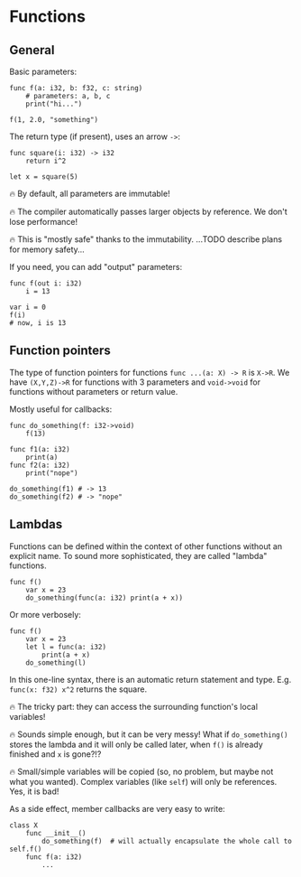 # Functions

## General

Basic parameters:
```kaba
func f(a: i32, b: f32, c: string)
    # parameters: a, b, c
    print("hi...")

f(1, 2.0, "something")
```

The return type (if present), uses an arrow `->`:
```kaba
func square(i: i32) -> i32
    return i^2

let x = square(5)
```

🔥 By default, all parameters are immutable!

🔥 The compiler automatically passes larger objects by reference. We don't lose performance!

🔥 This is "mostly safe" thanks to the immutability. ...TODO describe plans for memory safety...

If you need, you can add "output" parameters:
```kaba
func f(out i: i32)
    i = 13

var i = 0
f(i)
# now, i is 13
```

## Function pointers

The type of function pointers for functions `func ...(a: X) -> R` is `X->R`. We have `(X,Y,Z)->R` for functions with 3 parameters and `void->void` for functions without parameters or return value.

Mostly useful for callbacks:
```kaba
func do_something(f: i32->void)
    f(13)

func f1(a: i32)
    print(a)
func f2(a: i32)
    print("nope")

do_something(f1) # -> 13
do_something(f2) # -> "nope"
```

## Lambdas

Functions can be defined within the context of other functions without an explicit name. To sound more sophisticated, they are called "lambda" functions.

```kaba
func f()
    var x = 23
    do_something(func(a: i32) print(a + x))
```

Or more verbosely:
```kaba
func f()
    var x = 23
    let l = func(a: i32)
        print(a + x)
    do_something(l)
```

In this one-line syntax, there is an automatic return statement and type. E.g. `func(x: f32) x^2` returns the square.

🔥 The tricky part: they can access the surrounding function's local variables!

🔥 Sounds simple enough, but it can be very messy! What if `do_something()` stores the lambda and it will only be called later, when `f()` is already finished and `x` is gone?!?

🔥 Small/simple variables will be copied (so, no problem, but maybe not what you wanted). Complex variables (like `self`) will only be references. Yes, it is bad!

As a side effect, member callbacks are very easy to write:
```kaba
class X
    func __init__()
        do_something(f)  # will actually encapsulate the whole call to self.f()
    func f(a: i32)
        ...
```
